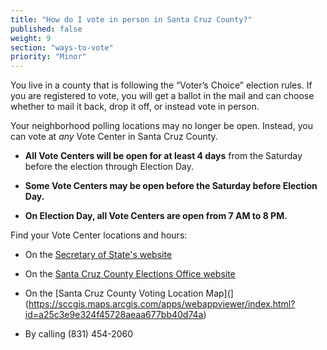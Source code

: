 ```yaml
---
title: "How do I vote in person in Santa Cruz County?"
published: false
weight: 9
section: "ways-to-vote"
priority: "Minor"
---
```


You live in a county that is following the “Voter’s Choice” election rules. If you are registered to vote, you will get a ballot in the mail and can choose whether to mail it back, drop it off, or instead vote in person.

Your neighborhood polling locations may no longer be open. Instead, you can vote at *any* Vote Center in Santa Cruz County. 

- **All Vote Centers will be open for at least 4 days** from the Saturday before the election through Election Day.

- **Some Vote Centers may be open before the Saturday before Election Day.**

- **On Election Day, all Vote Centers are open from 7 AM to 8 PM.**  

Find your Vote Center locations and hours:  

- On the [Secretary of State's website](https://caearlyvoting.sos.ca.gov/) 

- On the [Santa Cruz County Elections Office website](http://www.co.santa-cruz.ca.us/ele/jun16/root0607/) 

- On the [Santa Cruz County Voting Location Map](](https://sccgis.maps.arcgis.com/apps/webappviewer/index.html?id=a25c3e9e324f45728aeaa677bb40d74a)

- By calling (831) 454-2060
